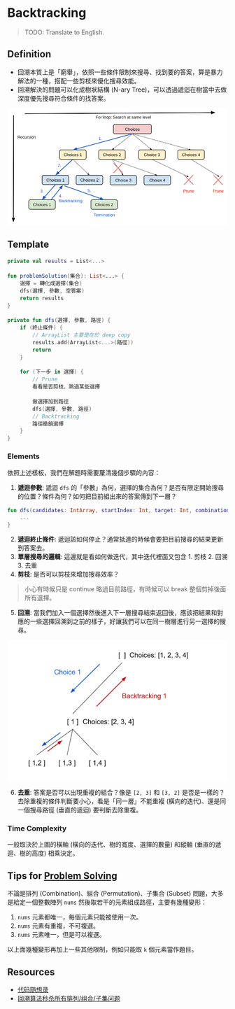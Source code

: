 # Backtracking

> TODO: Translate to English.

## Definition

* 回溯本質上是「窮舉」，依照一些條件限制來搜尋、找到要的答案，算是暴力解法的一種，搭配一些剪枝來優化搜尋效能。
* 回溯解決的問題可以化成樹狀結構 (N-ary Tree)，可以透過遞迴在樹當中去做深度優先搜尋符合條件的找答案。

![](../media/backtracking.png)

## Template
```kotlin
private val results = List<...>

fun problemSolution(集合): List<...> {
    選擇 = 轉化成選擇(集合)
    dfs(選擇, 參數, 空答案)
    return results
}

private fun dfs(選擇, 參數, 路徑) {
    if (終止條件) {
        // ArrayList 主要是在於 deep copy
        results.add(ArrayList<...>(路徑))
        return
    }

    for (下一步 in 選擇) {
        // Prune
        看看是否剪枝、跳過某些選擇

        做選擇加到路徑
        dfs(選擇, 參數, 路徑)
        // Backtracking
        路徑撤銷選擇
    }
}
```

### Elements

依照上述樣板，我們在解題時需要釐清幾個步驟的內容：
1. **遞迴參數**: 遞迴 `dfs` 的「參數」為何，選擇的集合為何？是否有限定開始搜尋的位置？條件為何？如何把目前組出來的答案傳到下一層？

```kotlin
fun dfs(candidates: IntArray, startIndex: Int, target: Int, combination: MutableList<Int>) {
    ...
}
```

2. **遞迴終止條件**: 遞迴該如何停止？通常抵達的時候會要把目前搜尋的結果更新到答案去。
3. **單層搜尋的邏輯**: 這邊就是看如何做迭代，其中迭代裡面又包含 1. 剪枝 2. 回溯 3. 去重
4. **剪枝**: 是否可以剪枝來增加搜尋效率？
> 小心有時候只是 continue 略過目前路徑，有時候可以 break 整個剪掉後面所有選擇。

5. **回溯**: 當我們加入一個選擇然後進入下一層搜尋結束返回後，應該把結果和對應的一些選擇回溯到之前的樣子，好讓我們可以在同一樹層進行另一選擇的搜尋。

![](../media/backtracking2.png)

6. **去重**: 答案是否可以出現重複的組合？像是 `[2, 3]` 和 `[3, 2]` 是否是一樣的？去除重複的條件判斷要小心，看是「同一層」不能重複 (橫向的迭代)、還是同一個搜尋路徑 (垂直的遞迴) 要判斷去除重複。

### Time Complexity
一般取決於上圖的橫軸 (橫向的迭代、樹的寬度、選擇的數量) 和縱軸 (垂直的遞迴、樹的高度) 相乘決定。

## Tips for [Problem Solving](../problems/problems-solutions.md#backtracking)
不論是排列 (Combination)、組合 (Permutation)、子集合 (Subset) 問題，大多是給定一個整數陣列 `nums` 然後取若干的元素組成路徑，主要有幾種變形：

1. `nums` 元素都唯一，每個元素只能被使用一次。
2. `nums` 元素有重複，不可複選。
3. `nums` 元素唯一，但是可以複選。

以上面幾種變形再加上一些其他限制，例如只能取 `k` 個元素當作題目。

## Resources
* [代码随想录](https://github.com/youngyangyang04/leetcode-master#%E5%9B%9E%E6%BA%AF%E7%AE%97%E6%B3%95)
* [回溯算法秒杀所有排列/组合/子集问题](https://labuladong.github.io/algo/1/9/)